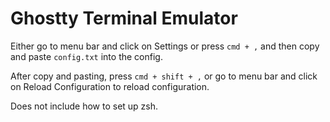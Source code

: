 # Ghostty Terminal Emulator

Either go to menu bar and click on Settings or press `cmd + ,` and then copy and paste `config.txt` into the config.

After copy and pasting, press `cmd + shift + ,` or go to menu bar and click on Reload Configuration to reload configuration. 

Does not include how to set up zsh.
